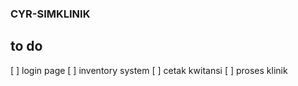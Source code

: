 ### CYR-SIMKLINIK

## to do
[ ] login page
[ ] inventory system
[ ] cetak kwitansi
[ ] proses klinik